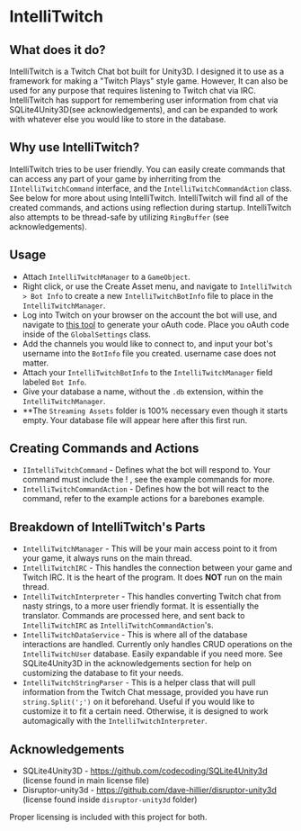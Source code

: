 # IntelliTwitch
## What does it do?
IntelliTwitch is a Twitch Chat bot built for Unity3D. I designed it to use as a framework for making a "Twitch Plays" style game.
However, It can also be used for any purpose that requires listening to Twitch chat via IRC. IntelliTwitch has support for remembering
user information from chat via SQLite4Unity3D(see acknowledgements), and can be expanded to work with whatever else you would like to 
store in the database.

## Why use IntelliTwitch?

IntelliTwitch tries to be user friendly. You can easily create commands that can access any part of your game by inherriting from
 the `IIntelliTwitchCommand` interface, and the `IntelliTwitchCommandAction` class. See below for more about using IntelliTwitch.
 IntelliTwitch will find all of the created commands, and actions using reflection during startup. IntelliTwitch also attempts to
 be thread-safe by utilizing `RingBuffer` (see acknowledgements).
 
 ## Usage
 - Attach `IntelliTwitchManager` to a `GameObject`.
 - Right click, or use the Create Asset menu, and navigate to `IntelliTwitch > Bot Info` to create a new `IntelliTwitchBotInfo`
 file to place
 in the `IntelliTwitchManager`.
 - Log into Twitch on your browser on the account the bot will use, and navigate to [this tool](https://twitchapps.com/tmi/) to
 generate your oAuth code. Place you oAuth code inside of the `GlobalSettings` class.
 - Add the channels you would like to connect to, and input your bot's username into the `BotInfo` file you created.
 username case does not matter.
 - Attach your `IntelliTwitchBotInfo` to the `IntelliTwitchManager` field labeled `Bot Info`.
 - Give your database a name, without the `.db` extension, within the `IntelliTwitchManager`.
 - **The `Streaming Assets` folder is 100% necessary even though it starts empty. Your database file will appear here after this first run.
 
 
 ## Creating Commands and Actions
 
 - `IIntelliTwitchCommand` - Defines what the bot will respond to. Your command must include the ! , see the example commands for more.
 - `IntelliTwitchCommandAction` - Defines how the bot will react to the command, refer to the example actions for a barebones example.
 
 ## Breakdown of IntelliTwitch's Parts
 
 - `IntelliTwitchManager` - This will be your main access point to it from your game, it always runs on the main thread.
 - `IntelliTwitchIRC` - This handles the connection between your game and Twitch IRC. It is the heart of the program.
 It does **NOT** run on the main thread.
 - `IntelliTwitchInterpreter` - This handles converting Twitch chat from nasty strings, to a more user friendly format. It is essentially
 the translator. Commands are processed here, and sent back to `IntelliTwitchIRC` as `IntelliTwitchCommandAction`'s.
 - `IntelliTwitchDataService` - This is where all of the database interactions are handled. Currently only handles CRUD operations
 on the `IntelliTwitchUser` database. Easily expandable if you need more. See SQLite4Unity3D in the acknowledgements section for help
 on customizing the database to fit your needs.
 - `IntelliTwitchStringParser` - This is a helper class that will pull information from the Twitch Chat message, provided you have run
 `string.Split(';')` on it beforehand. Useful if you would like to customize it to fit a certain need. Otherwise, it is designed
 to work automagically with the `IntelliTwitchInterpreter`.
 
 ## Acknowledgements
 - SQLite4Unity3D - https://github.com/codecoding/SQLite4Unity3d (license found in main license file)
 - Disruptor-unity3d - https://github.com/dave-hillier/disruptor-unity3d (license found inside `disruptor-unity3d` folder)
 
 Proper licensing is included with this project for both. 
